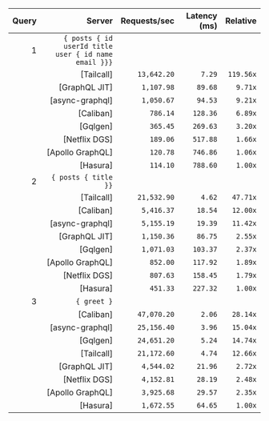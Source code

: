 <!-- PERFORMANCE_RESULTS_START -->

| Query | Server | Requests/sec | Latency (ms) | Relative |
|-------:|--------:|--------------:|--------------:|---------:|
| 1 | `{ posts { id userId title user { id name email }}}` |
|| [Tailcall] | `13,642.20` | `7.29` | `119.56x` |
|| [GraphQL JIT] | `1,107.98` | `89.68` | `9.71x` |
|| [async-graphql] | `1,050.67` | `94.53` | `9.21x` |
|| [Caliban] | `786.14` | `128.36` | `6.89x` |
|| [Gqlgen] | `365.45` | `269.63` | `3.20x` |
|| [Netflix DGS] | `189.06` | `517.88` | `1.66x` |
|| [Apollo GraphQL] | `120.78` | `746.86` | `1.06x` |
|| [Hasura] | `114.10` | `788.60` | `1.00x` |
| 2 | `{ posts { title }}` |
|| [Tailcall] | `21,532.90` | `4.62` | `47.71x` |
|| [Caliban] | `5,416.37` | `18.54` | `12.00x` |
|| [async-graphql] | `5,155.19` | `19.39` | `11.42x` |
|| [GraphQL JIT] | `1,150.36` | `86.75` | `2.55x` |
|| [Gqlgen] | `1,071.03` | `103.37` | `2.37x` |
|| [Apollo GraphQL] | `852.00` | `117.92` | `1.89x` |
|| [Netflix DGS] | `807.63` | `158.45` | `1.79x` |
|| [Hasura] | `451.33` | `227.32` | `1.00x` |
| 3 | `{ greet }` |
|| [Caliban] | `47,070.20` | `2.06` | `28.14x` |
|| [async-graphql] | `25,156.40` | `3.96` | `15.04x` |
|| [Gqlgen] | `24,651.20` | `5.24` | `14.74x` |
|| [Tailcall] | `21,172.60` | `4.74` | `12.66x` |
|| [GraphQL JIT] | `4,544.02` | `21.96` | `2.72x` |
|| [Netflix DGS] | `4,152.81` | `28.19` | `2.48x` |
|| [Apollo GraphQL] | `3,925.68` | `29.57` | `2.35x` |
|| [Hasura] | `1,672.55` | `64.65` | `1.00x` |

<!-- PERFORMANCE_RESULTS_END -->
